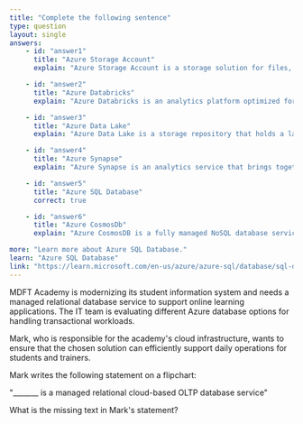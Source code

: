 ```yaml
---
title: "Complete the following sentence"
type: question
layout: single
answers:
    - id: "answer1"
      title: "Azure Storage Account"
      explain: "Azure Storage Account is a storage solution for files, blobs, queues, and tables, not a managed relational database service."

    - id: "answer2"
      title: "Azure Databricks"
      explain: "Azure Databricks is an analytics platform optimized for the Microsoft Azure cloud services platform, not a managed relational database service."

    - id: "answer3"
      title: "Azure Data Lake"
      explain: "Azure Data Lake is a storage repository that holds a large amount of data in its native format until it is needed for analytics, not a managed relational database service."

    - id: "answer4"
      title: "Azure Synapse"
      explain: "Azure Synapse is an analytics service that brings together enterprise data warehousing and Big Data analytics. It is primarily designed for OLAP workloads, not OLTP."

    - id: "answer5"
      title: "Azure SQL Database"
      correct: true

    - id: "answer6"
      title: "Azure CosmosDb"
      explain: "Azure CosmosDB is a fully managed NoSQL database service for modern app development, not a relational database service."

more: "Learn more about Azure SQL Database."
learn: "Azure SQL Database"
link: "https://learn.microsoft.com/en-us/azure/azure-sql/database/sql-database-paas-overview"
---
```

MDFT Academy is modernizing its student information system and needs a managed relational database service to support online learning applications. The IT team is evaluating different Azure database options for handling transactional workloads.

Mark, who is responsible for the academy's cloud infrastructure, wants to ensure that the chosen solution can efficiently support daily operations for students and trainers.

Mark writes the following statement on a flipchart:

"_______ is a managed relational cloud-based OLTP database service"

What is the missing text in Mark's statement?
